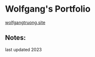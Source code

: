 # Wolfgang's Portfolio
[wolfgangtruong.site](http://wolfgangtruong.site)

## Notes:
last updated 2023
